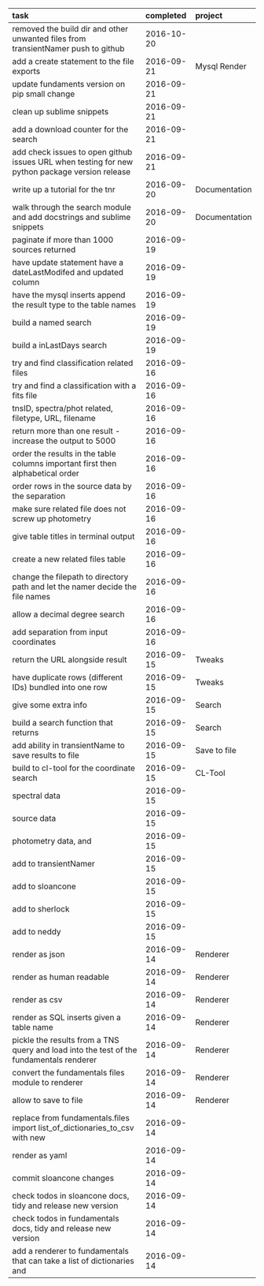 | task                                                                                              | completed   | project        |
|:--------------------------------------------------------------------------------------------------|:------------|:---------------|
| removed the build dir and other unwanted files from transientNamer   push to github               | 2016-10-20  |                |
| add a create statement to the file exports                                                        | 2016-09-21  | Mysql Render   |
| update fundaments version on pip   small change                                                   | 2016-09-21  |                |
| clean up sublime snippets                                                                         | 2016-09-21  |                |
| add a download counter for the search                                                             | 2016-09-21  |                |
| add  check issues  to open github issues URL when testing for new python package version release  | 2016-09-21  |                |
| write up a tutorial for the tnr                                                                   | 2016-09-20  | Documentation  |
| walk through the search module and add docstrings and sublime snippets                            | 2016-09-20  | Documentation  |
| paginate if more than 1000 sources returned                                                       | 2016-09-19  |                |
| have update statement have a dateLastModifed  and updated column                                  | 2016-09-19  |                |
| have the mysql inserts append the result type to the table names                                  | 2016-09-19  |                |
| build a named search                                                                              | 2016-09-19  |                |
| build a  inLastDays  search                                                                       | 2016-09-19  |                |
| try and find classification related files                                                         | 2016-09-16  |                |
| try and find a classification with a fits file                                                    | 2016-09-16  |                |
| tnsID, spectra/phot related, filetype, URL, filename                                              | 2016-09-16  |                |
| return more than one result - increase the output to 5000                                         | 2016-09-16  |                |
| order the results in the table columns   important first then alphabetical order                  | 2016-09-16  |                |
| order rows in the source data by the separation                                                   | 2016-09-16  |                |
| make sure related file does not screw up photometry                                               | 2016-09-16  |                |
| give table titles in terminal output                                                              | 2016-09-16  |                |
| create a new related files table                                                                  | 2016-09-16  |                |
| change the filepath to directory path and let the namer decide the file names                     | 2016-09-16  |                |
| allow a decimal degree search                                                                     | 2016-09-16  |                |
| add separation from input coordinates                                                             | 2016-09-16  |                |
| return the URL alongside result                                                                   | 2016-09-15  | Tweaks         |
| have duplicate rows (different IDs) bundled into one row                                          | 2016-09-15  | Tweaks         |
| give some extra info                                                                              | 2016-09-15  | Search         |
| build a search function that returns                                                              | 2016-09-15  | Search         |
| add ability in transientName to save results to file                                              | 2016-09-15  | Save to file   |
| build to cl-tool for the coordinate search                                                        | 2016-09-15  | CL-Tool        |
| spectral data                                                                                     | 2016-09-15  |                |
| source data                                                                                       | 2016-09-15  |                |
| photometry data, and                                                                              | 2016-09-15  |                |
| add to transientNamer                                                                             | 2016-09-15  |                |
| add to sloancone                                                                                  | 2016-09-15  |                |
| add to sherlock                                                                                   | 2016-09-15  |                |
| add to neddy                                                                                      | 2016-09-15  |                |
| render as json                                                                                    | 2016-09-14  | Renderer       |
| render as human readable                                                                          | 2016-09-14  | Renderer       |
| render as csv                                                                                     | 2016-09-14  | Renderer       |
| render as SQL inserts given a table name                                                          | 2016-09-14  | Renderer       |
| pickle the results from a TNS query and load into the test of the fundamentals renderer           | 2016-09-14  | Renderer       |
| convert the fundamentals files module to renderer                                                 | 2016-09-14  | Renderer       |
| allow to save to file                                                                             | 2016-09-14  | Renderer       |
| replace  from fundamentals.files import list_of_dictionaries_to_csv  with new                     | 2016-09-14  |                |
| render as yaml                                                                                    | 2016-09-14  |                |
| commit sloancone changes                                                                          | 2016-09-14  |                |
| check todos in sloancone docs, tidy and release new version                                       | 2016-09-14  |                |
| check todos in fundamentals docs, tidy and release new version                                    | 2016-09-14  |                |
| add a renderer to fundamentals that can take a list of dictionaries and                           | 2016-09-14  |                |